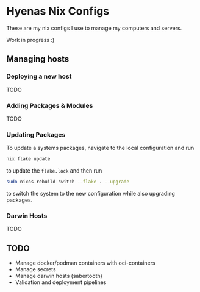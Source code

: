 # Hyenas Nix Configs

These are my nix configs I use to manage my computers and servers.

Work in progress :)

## Managing hosts
### Deploying a new host
TODO

### Adding Packages & Modules
TODO

### Updating Packages
To update a systems packages, navigate to the local configuration and run

```sh
nix flake update
```

to update the `flake.lock` and then run

```sh
sudo nixos-rebuild switch --flake . --upgrade
```

to switch the system to the new configuration while also upgrading packages.

### Darwin Hosts
TODO

## TODO
 - Manage docker/podman containers with oci-containers
 - Manage secrets
 - Manage darwin hosts (sabertooth)
 - Validation and deployment pipelines
